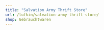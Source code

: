 ```yaml
---
title: "Salvation Army Thrift Store"
url: /lufkin/salvation-army-thrift-store/
shop: Gebrauchtwaren
---
```

